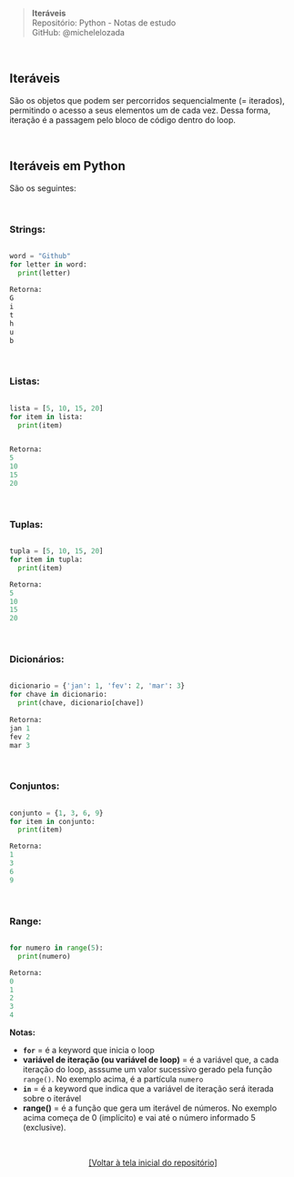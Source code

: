 > **Iteráveis**  
> Repositório: Python - Notas de estudo     
> GitHub: @michelelozada
&nbsp;
     
&nbsp;  
## Iteráveis  
São os objetos que podem ser percorridos sequencialmente (= iterados), permitindo o acesso a seus elementos um de cada vez. Dessa forma, iteração é a passagem pelo bloco de código dentro do loop.    

&nbsp;  

## Iteráveis em Python
São os seguintes:   

&nbsp;  

### Strings: 
```py

word = "Github"
for letter in word:
  print(letter)
	
Retorna: 
G
i
t
h
u
b
```

&nbsp;  

### Listas: 
```py

lista = [5, 10, 15, 20]
for item in lista:
  print(item)


Retorna: 
5
10
15
20	
```		

&nbsp;  

### Tuplas: 
```py

tupla = [5, 10, 15, 20]
for item in tupla:
  print(item)

Retorna: 
5
10
15
20	
```		

&nbsp;  

### Dicionários: 
```py

dicionario = {'jan': 1, 'fev': 2, 'mar': 3}
for chave in dicionario:
  print(chave, dicionario[chave])
	
Retorna:	
jan 1
fev 2
mar 3
```		

&nbsp;  

### Conjuntos: 
```py

conjunto = {1, 3, 6, 9}
for item in conjunto:
  print(item)  

Retorna: 
1
3
6
9
```		

&nbsp;  

### Range: 
```py

for numero in range(5):
  print(numero)

Retorna: 
0
1
2
3
4
```		
**Notas:**
- **`for`** = é a keyword que inicia o loop
- **variável de iteração (ou variável de loop)** =  é a variável que, a cada iteração do loop, asssume um valor sucessivo gerado pela função `range()`. No exemplo acima, é a partícula `numero`
- **`in`** = é a keyword que indica que a variável de iteração será iterada sobre o iterável
- **range()** = é a função que gera um iterável de números. No exemplo acima começa de 0 (implícito) e vai até o número informado 5 (exclusive).

&nbsp;

<div align="center">
<a href="https://github.com/michelelozada/Python-Study-Notes">[Voltar à tela inicial do repositório]</a>
</div>